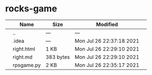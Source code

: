 # rocks-game

<table><thead><tr class="header"><th></th><th>Name</th><th>Size</th><th>Modified</th><th></th></tr></thead><tbody><tr class="odd"><td></td><td><span class="goup">..</span></td><td>—</td><td>—</td><td></td></tr><tr class="even"><td></td><td><span class="name">.idea</span></td><td>—</td><td>Mon Jul 26 22:37:18 2021</td><td></td></tr><tr class="odd"><td></td><td><span class="name">right.html</span></td><td>1 KB</td><td>Mon Jul 26 22:29:10 2021</td><td></td></tr><tr class="even"><td></td><td><span class="name">right.md</span></td><td>383 bytes</td><td>Mon Jul 26 22:29:10 2021</td><td></td></tr><tr class="odd"><td></td><td><span class="name">rpsgame.py</span></td><td>2 KB</td><td>Mon Jul 26 22:35:17 2021</td><td></td></tr></tbody></table>
